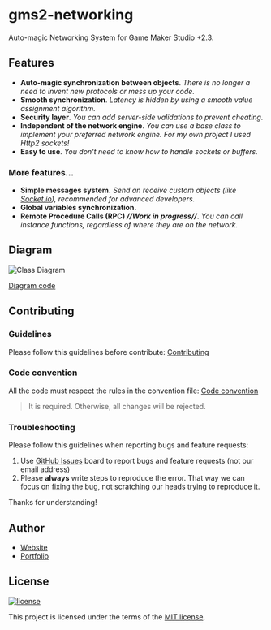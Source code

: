 # gms2-networking
Auto-magic Networking System for Game Maker Studio +2.3.

## Features
* **Auto-magic synchronization between objects**. _There is no longer a need to invent new protocols or mess up your code._
* **Smooth synchronization**. _Latency is hidden by using a smooth value assignment algorithm._
* **Security layer**. _You can add server-side validations to prevent cheating._
* **Independent of the network engine**. _You can use a base class to implement your preferred network engine. For my own project I used Http2 sockets!_
* **Easy to use**. _You don't need to know how to handle sockets or buffers._

### More features...
* **Simple messages system.** _Send an receive custom objects (like [Socket.io](https://github.com/socketio/socket.io)), recommended for advanced developers._
* **Global variables synchronization.**
* **Remote Procedure Calls (RPC) _//Work in progress//_.** _You can call instance functions, regardless of where they are on the network._

## Diagram
![Class Diagram](https://www.lucianorasente.com/images/class_diagram.png)

[Diagram code](./docs/Diagrams/class_diagram.txt)

## Contributing

### Guidelines
Please follow this guidelines before contribute:
[Contributing](./docs/CONTRIBUTING.md)

### Code convention
All the code must respect the rules in the convention file:
[Code convention](docs/code_convention.md)

> It is required. Otherwise, all changes will be rejected.

### Troubleshooting
Please follow this guidelines when reporting bugs and feature requests:

1. Use [GitHub Issues](https://github.com/lcnvdl/gms2-networking/issues) board to report bugs and feature requests (not our email address)
2. Please **always** write steps to reproduce the error. That way we can focus on fixing the bug, not scratching our heads trying to reproduce it.

Thanks for understanding!

## Author
* [Website](https://lrasente.tumblr.com)
* [Portfolio](https://lcnvdl.github.io)

## License
[![license](https://img.shields.io/badge/license-MIT-green.svg)](https://github.com/lcnvdl/gms2-networking/blob/master/LICENSE)

This project is licensed under the terms of the [MIT license](/LICENSE).
